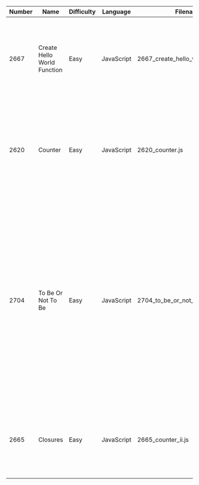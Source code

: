 | Number     |     Name      | Difficulty  | Language | Filename | Notes/Hint  |
| ---------- | ------------- | ----------- | -------- | -------- | ----------- |
| 2667 | Create Hello World Function   | Easy | JavaScript | 2667_create_hello_world_function.js         | You have a function within a function; understand how closures work. Another approach, just return a function using the ES6 arrow operator. That said, simply returning a string or string literal from the nested function will work here too. |
| 2620 | Counter                       | Easy | JavaScript | 2620_counter.js         | If you understood closures from the first question. Then you should notice that the function returns a function; its actually that inner function, which has access to the outer function's variables that gets run. The outer variable always exists for the nested/closure function. |
| 2704 | To Be Or Not To Be            | Easy | JavaScript | 2704_to_be_or_not_to_be.js         | On the surface, the prompt appears to request that the `expect` function differ based upon the chained subsequent call; but that is impossible, because there is no way to know what subsequent call will be made in the future. The better interpretation/perspective of the question is, the function `expect` returns an object, period! Now, within that object there are two function objects, one called `toBe` and one called `notToBe`. The caller can then use that object to make whatever additional call(s) they like. The true goal of this question was to make it clear to you how chaining can be implemented in JavaScript.
| 2665 | Closures                      | Easy | JavaScript | 2665_counter_ii.js         | This just makes sure you can put together the concept of chaining using a returned object, closure's outer scoped variables being accessible, and the consequences of altering/not altering a variable for a chain.